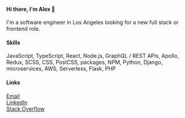#### Hi there, I'm Alex 👋

I'm a software engineer in Los Angeles looking for a new full stack or frontend role.

#### Skills

JavaScript, TypeScript, React, Node.js, GraphQL / REST APIs, Apollo, Redux, SCSS, CSS, PostCSS, packages, NPM, Python, Django, microservices, AWS, Serverless, Flask, PHP

#### Links

[Email](mailto:alexlitelATgmailDOTcom)<br />
[LinkedIn](https://www.linkedin.com/in/alexlitel)<br />
[Stack Overflow](https://stackoverflow.com/users/5149381/litel)
